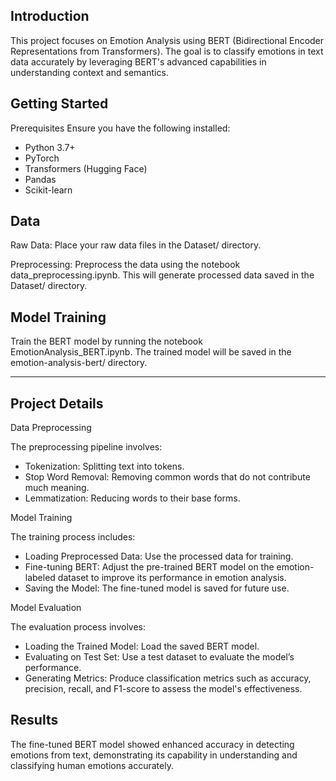 ## Introduction

This project focuses on Emotion Analysis using BERT (Bidirectional Encoder Representations from Transformers). The goal is to classify emotions in text data accurately by leveraging BERT's advanced capabilities in understanding context and semantics.

## Getting Started
Prerequisites
Ensure you have the following installed:

- Python 3.7+
- PyTorch
- Transformers (Hugging Face)
- Pandas
- Scikit-learn

## Data
Raw Data: Place your raw data files in the Dataset/ directory.

Preprocessing: Preprocess the data using the notebook data_preprocessing.ipynb. This will generate processed data saved in the Dataset/ directory. 


## Model Training
Train the BERT model by running the notebook EmotionAnalysis_BERT.ipynb. The trained model will be saved in the emotion-analysis-bert/ directory.

***

## Project Details
Data Preprocessing

The preprocessing pipeline involves:

- Tokenization: Splitting text into tokens.
- Stop Word Removal: Removing common words that do not contribute much meaning.
- Lemmatization: Reducing words to their base forms.


Model Training

The training process includes:

- Loading Preprocessed Data: Use the processed data for training.
- Fine-tuning BERT: Adjust the pre-trained BERT model on the emotion-labeled dataset to improve its performance in emotion analysis.
- Saving the Model: The fine-tuned model is saved for future use.

Model Evaluation

The evaluation process involves:

- Loading the Trained Model: Load the saved BERT model.
- Evaluating on Test Set: Use a test dataset to evaluate the model’s performance.
- Generating Metrics: Produce classification metrics such as accuracy, precision, recall, and F1-score to assess the model's effectiveness.

## Results
The fine-tuned BERT model showed enhanced accuracy in detecting emotions from text, demonstrating its capability in understanding and classifying human emotions accurately.
